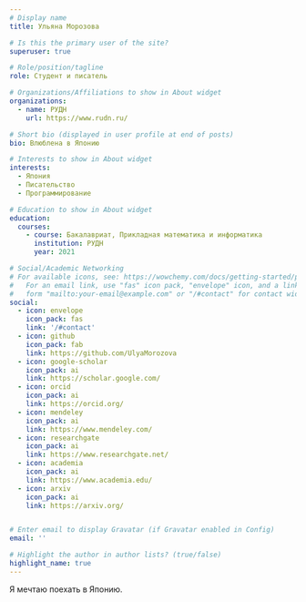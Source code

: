 ```yaml
---
# Display name
title: Ульяна Морозова

# Is this the primary user of the site?
superuser: true

# Role/position/tagline
role: Студент и писатель 

# Organizations/Affiliations to show in About widget
organizations:
  - name: РУДН
    url: https://www.rudn.ru/

# Short bio (displayed in user profile at end of posts)
bio: Влюблена в Японию

# Interests to show in About widget
interests:
  - Япония
  - Писательство
  - Программирование

# Education to show in About widget
education:
  courses:
    - course: Бакалавриат, Прикладная математика и информатика
      institution: РУДН
      year: 2021

# Social/Academic Networking
# For available icons, see: https://wowchemy.com/docs/getting-started/page-builder/#icons
#   For an email link, use "fas" icon pack, "envelope" icon, and a link in the
#   form "mailto:your-email@example.com" or "/#contact" for contact widget.
social:
  - icon: envelope
    icon_pack: fas
    link: '/#contact'
  - icon: github
    icon_pack: fab
    link: https://github.com/UlyaMorozova
  - icon: google-scholar
    icon_pack: ai
    link: https://scholar.google.com/
  - icon: orcid
    icon_pack: ai
    link: https://orcid.org/
  - icon: mendeley
    icon_pack: ai
    link: https://www.mendeley.com/
  - icon: researchgate
    icon_pack: ai
    link: https://www.researchgate.net/
  - icon: academia
    icon_pack: ai
    link: https://www.academia.edu/
  - icon: arxiv
    icon_pack: ai
    link: https://arxiv.org/


# Enter email to display Gravatar (if Gravatar enabled in Config)
email: ''

# Highlight the author in author lists? (true/false)
highlight_name: true
---
```


Я мечтаю поехать в Японию.

